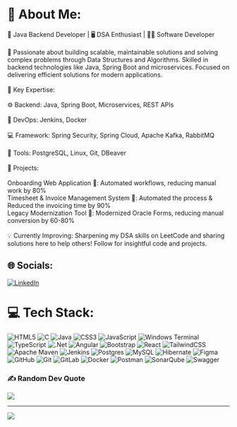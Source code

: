 # 💫 About Me:
🚀 Java Backend Developer | 🖥️ DSA Enthusiast | 👨‍💻 Software Developer<br><br>🌟 Passionate about building scalable, maintainable solutions and solving complex problems through Data Structures and Algorithms. Skilled in backend technologies like Java, Spring Boot and microservices. Focused on delivering efficient solutions for modern applications.<br><br>🔧 Key Expertise:<br><br>⚙️ Backend: Java, Spring Boot, Microservices, REST APIs<br><br>🚀 DevOps: Jenkins, Docker<br><br>💻 Framework: Spring Security, Spring Cloud, Apache Kafka, RabbitMQ<br><br>🧰 Tools: PostgreSQL, Linux, Git, DBeaver <br><br>📌 Projects:<br><br>Onboarding Web Application 🎉: Automated workflows, reducing manual work by 80%<br>Timesheet & Invoice Management System 📅: Automated the process & Reduced the invoicing time by 90%<br>Legacy Modernization Tool 🔄: Modernized Oracle Forms, reducing manual conversion by 60-80%<br><br>💡 Currently Improving: Sharpening my DSA skills on LeetCode and sharing solutions here to help others! Follow for insightful code and projects.


## 🌐 Socials:
[![LinkedIn](https://img.shields.io/badge/LinkedIn-%230077B5.svg?logo=linkedin&logoColor=white)](https://linkedin.com/in/https://www.linkedin.com/in/dheenadayalan24/) 

# 💻 Tech Stack:
![HTML5](https://img.shields.io/badge/html5-%23E34F26.svg?style=for-the-badge&logo=html5&logoColor=white) ![C](https://img.shields.io/badge/c-%2300599C.svg?style=for-the-badge&logo=c&logoColor=white) ![Java](https://img.shields.io/badge/java-%23ED8B00.svg?style=for-the-badge&logo=openjdk&logoColor=white) ![CSS3](https://img.shields.io/badge/css3-%231572B6.svg?style=for-the-badge&logo=css3&logoColor=white) ![JavaScript](https://img.shields.io/badge/javascript-%23323330.svg?style=for-the-badge&logo=javascript&logoColor=%23F7DF1E) ![Windows Terminal](https://img.shields.io/badge/Windows%20Terminal-%234D4D4D.svg?style=for-the-badge&logo=windows-terminal&logoColor=white) ![TypeScript](https://img.shields.io/badge/typescript-%23007ACC.svg?style=for-the-badge&logo=typescript&logoColor=white) ![.Net](https://img.shields.io/badge/.NET-5C2D91?style=for-the-badge&logo=.net&logoColor=white) ![Angular](https://img.shields.io/badge/angular-%23DD0031.svg?style=for-the-badge&logo=angular&logoColor=white) ![Bootstrap](https://img.shields.io/badge/bootstrap-%238511FA.svg?style=for-the-badge&logo=bootstrap&logoColor=white) ![React](https://img.shields.io/badge/react-%2320232a.svg?style=for-the-badge&logo=react&logoColor=%2361DAFB) ![TailwindCSS](https://img.shields.io/badge/tailwindcss-%2338B2AC.svg?style=for-the-badge&logo=tailwind-css&logoColor=white) ![Apache Maven](https://img.shields.io/badge/Apache%20Maven-C71A36?style=for-the-badge&logo=Apache%20Maven&logoColor=white) ![Jenkins](https://img.shields.io/badge/jenkins-%232C5263.svg?style=for-the-badge&logo=jenkins&logoColor=white) ![Postgres](https://img.shields.io/badge/postgres-%23316192.svg?style=for-the-badge&logo=postgresql&logoColor=white) ![MySQL](https://img.shields.io/badge/mysql-4479A1.svg?style=for-the-badge&logo=mysql&logoColor=white) ![Hibernate](https://img.shields.io/badge/Hibernate-59666C?style=for-the-badge&logo=Hibernate&logoColor=white) ![Figma](https://img.shields.io/badge/figma-%23F24E1E.svg?style=for-the-badge&logo=figma&logoColor=white) ![GitHub](https://img.shields.io/badge/github-%23121011.svg?style=for-the-badge&logo=github&logoColor=white) ![Git](https://img.shields.io/badge/git-%23F05033.svg?style=for-the-badge&logo=git&logoColor=white) ![GitLab](https://img.shields.io/badge/gitlab-%23181717.svg?style=for-the-badge&logo=gitlab&logoColor=white) ![Docker](https://img.shields.io/badge/docker-%230db7ed.svg?style=for-the-badge&logo=docker&logoColor=white) ![Postman](https://img.shields.io/badge/Postman-FF6C37?style=for-the-badge&logo=postman&logoColor=white) ![SonarQube](https://img.shields.io/badge/SonarQube-black?style=for-the-badge&logo=sonarqube&logoColor=4E9BCD) ![Swagger](https://img.shields.io/badge/-Swagger-%23Clojure?style=for-the-badge&logo=swagger&logoColor=white)
<!--
# 📊 GitHub Stats:
![](https://github-readme-stats.vercel.app/api?username=Dheenadayalan-Dhanapal&theme=dark&hide_border=false&include_all_commits=false&count_private=false)<br/>
![](https://github-readme-streak-stats.herokuapp.com/?user=Dheenadayalan-Dhanapal&theme=dark&hide_border=false)<br/>
![](https://github-readme-stats.vercel.app/api/top-langs/?username=Dheenadayalan-Dhanapal&theme=dark&hide_border=false&include_all_commits=false&count_private=false&layout=compact)
-->

### ✍️ Random Dev Quote
![](https://quotes-github-readme.vercel.app/api?type=horizontal&theme=radical)

---
[![](https://visitcount.itsvg.in/api?id=Dheenadayalan-Dhanapal&icon=0&color=0)](https://visitcount.itsvg.in)
